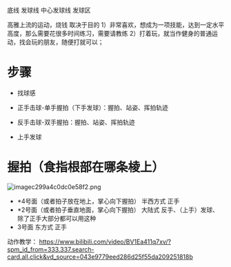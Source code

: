 底线
发球线
中心发球线
发球区




高雅上流的运动，烧钱
取决于目的
1）非常喜欢，想成为一项技能，达到一定水平高度，那么需要花很多时间练习，需要请教练
2）打着玩，就当作健身的普通运动，找会玩的朋友，随便打就可以；

# 步骤
- 找球感
- 正手击球-单手握拍（下手发球）：握拍、站姿、挥拍轨迹
- 反手击球-双手握拍：握拍、站姿、挥拍轨迹

- 上手发球

# 握拍（食指根部在哪条棱上）
![imagec299a4c0dc0e58f2.png](https://ywsswy.top/imagehub/?path=网球握拍.png)
- *4号面（或者拍子放在地上，掌心向下握拍） 半西方式 正手
- *2号面（或者拍子垂直地面，掌心向下握拍） 大陆式 反手、（上手）发球、除了正手大部分都可以用这种
- 3号面 东方式 正手

动作教学：
https://www.bilibili.com/video/BV1Ea411q7xv/?spm_id_from=333.337.search-card.all.click&vd_source=043e9779eed286d25f55da209251818b